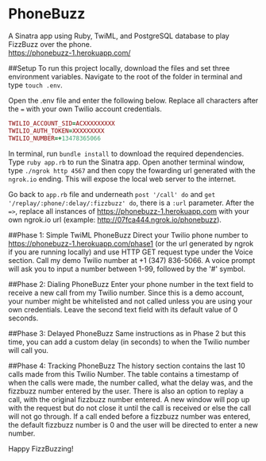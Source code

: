 # PhoneBuzz
A Sinatra app using Ruby, TwiML, and PostgreSQL database to play FizzBuzz over the phone.
<br />
https://phonebuzz-1.herokuapp.com/

##Setup
To run this project locally, download the files and set three environment variables. Navigate to the root of the folder in terminal and type `touch .env`.

Open the .env file and enter the following below. Replace all characters after the `=` with your own Twilio account credentials.

```ruby
TWILIO_ACCOUNT_SID=ACXXXXXXXXX
TWILIO_AUTH_TOKEN=XXXXXXXXX
TWILIO_NUMBER=+13478365066
```
In terminal, run `bundle install` to download the required dependencies. Type `ruby app.rb` to run the Sinatra app. Open another terminal window, type `./ngrok http 4567` and then copy the fowarding url generated with the `ngrok.io` ending. This will expose the local web server to the internet.

Go back to `app.rb` file and underneath `post '/call' do` and `get '/replay/:phone/:delay/:fizzbuzz' do`, there is a `:url` parameter. After the `=>`, replace all instances of https://phonebuzz-1.herokuapp.com with your own ngrok.io url (example: http://07fca444.ngrok.io/phonebuzz).

##Phase 1: Simple TwiML PhoneBuzz
Direct your Twilio phone number to https://phonebuzz-1.herokuapp.com/phase1 (or the url generated by ngrok if you are running locally) and use HTTP GET request type under the Voice section. Call my demo Twilio number at +1 (347) 836-5066. A voice prompt will ask you to input a number between 1-99, followed by the '#' symbol.

##Phase 2: Dialing PhoneBuzz
Enter your phone number in the text field to receive a new call from my Twilio number. Since this is a demo account, your number might be whitelisted and not called unless you are using your own credentials. Leave the second text field with its default value of 0 seconds.

##Phase 3: Delayed PhoneBuzz
Same instructions as in Phase 2 but this time, you can add a custom delay (in seconds) to when the Twilio number will call you.

##Phase 4: Tracking PhoneBuzz
The history section contains the last 10 calls made from this Twilio Number. The table contains a timestamp of when the calls were made, the number called, what the delay was, and the fizzbuzz number entered by the user. There is also an option to replay a call, with the original fizzbuzz number entered. A new window will pop up with the request but do not close it until the call is received or else the call will not go through. If a call ended before a fizzbuzz number was entered, the default fizzbuzz number is 0 and the user will be directed to enter a new number.

Happy FizzBuzzing!
